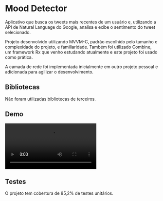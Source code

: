 # Mood Detector
Aplicativo que busca os tweets mais recentes de um usuário e, utilizando a API de Natural Language do Google, analisa e exibe o sentimento do tweet selecionado.

Projeto desenvolvido utilizando MVVM-C, padrão escolhido pelo tamanho e complexidade do projeto, e familiaridade.
Também foi utilizado Combine, um framework Rx que venho estudando atualmente e este projeto foi usado como prática.

A camada de rede foi implementada inicialmente em outro projeto pessoal e adicionada para agilizar o desenvolvimento.

## Bibliotecas
Não foram utilizadas bibliotecas de terceiros.

## Demo
![Vídeo](simulator.mp4)

## Testes
O projeto tem cobertura de 85,2% de testes unitários.
